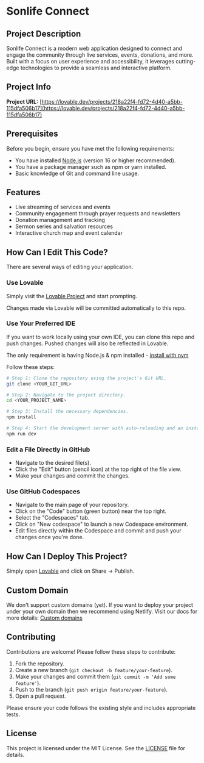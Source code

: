 # Sonlife Connect

## Project Description

Sonlife Connect is a modern web application designed to connect and engage the community through live services, events, donations, and more. Built with a focus on user experience and accessibility, it leverages cutting-edge technologies to provide a seamless and interactive platform.

## Project Info

**Project URL:** [https://lovable.dev/projects/218a22f4-fd72-4d40-a5bb-115dfa506b17](https://lovable.dev/projects/218a22f4-fd72-4d40-a5bb-115dfa506b17)

## Prerequisites

Before you begin, ensure you have met the following requirements:

- You have installed [Node.js](https://nodejs.org/) (version 16 or higher recommended).
- You have a package manager such as npm or yarn installed.
- Basic knowledge of Git and command line usage.

## Features

- Live streaming of services and events
- Community engagement through prayer requests and newsletters
- Donation management and tracking
- Sermon series and salvation resources
- Interactive church map and event calendar

## How Can I Edit This Code?

There are several ways of editing your application.

### Use Lovable

Simply visit the [Lovable Project](https://lovable.dev/projects/218a22f4-fd72-4d40-a5bb-115dfa506b17) and start prompting.

Changes made via Lovable will be committed automatically to this repo.

### Use Your Preferred IDE

If you want to work locally using your own IDE, you can clone this repo and push changes. Pushed changes will also be reflected in Lovable.

The only requirement is having Node.js & npm installed - [install with nvm](https://github.com/nvm-sh/nvm#installing-and-updating)

Follow these steps:

```sh
# Step 1: Clone the repository using the project's Git URL.
git clone <YOUR_GIT_URL>

# Step 2: Navigate to the project directory.
cd <YOUR_PROJECT_NAME>

# Step 3: Install the necessary dependencies.
npm install

# Step 4: Start the development server with auto-reloading and an instant preview.
npm run dev
```

### Edit a File Directly in GitHub

- Navigate to the desired file(s).
- Click the "Edit" button (pencil icon) at the top right of the file view.
- Make your changes and commit the changes.

### Use GitHub Codespaces

- Navigate to the main page of your repository.
- Click on the "Code" button (green button) near the top right.
- Select the "Codespaces" tab.
- Click on "New codespace" to launch a new Codespace environment.
- Edit files directly within the Codespace and commit and push your changes once you're done.

## How Can I Deploy This Project?

Simply open [Lovable](https://lovable.dev/projects/218a22f4-fd72-4d40-a5bb-115dfa506b17) and click on Share -> Publish.

## Custom Domain

We don't support custom domains (yet). If you want to deploy your project under your own domain then we recommend using Netlify. Visit our docs for more details: [Custom domains](https://docs.lovable.dev/tips-tricks/custom-domain/)

## Contributing

Contributions are welcome! Please follow these steps to contribute:

1. Fork the repository.
2. Create a new branch (`git checkout -b feature/your-feature`).
3. Make your changes and commit them (`git commit -m 'Add some feature'`).
4. Push to the branch (`git push origin feature/your-feature`).
5. Open a pull request.

Please ensure your code follows the existing style and includes appropriate tests.

## License

This project is licensed under the MIT License. See the [LICENSE](LICENSE) file for details.
